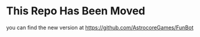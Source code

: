 # This Repo Has Been Moved

you can find the new version at https://github.com/AstrocoreGames/FunBot